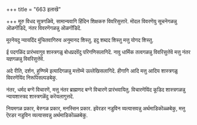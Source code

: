 +++
title = "663 इलाखॆ"

+++
मूरु विधद सूत्रगळिवॆ, सामान्यवागि हिंदिन शिक्षकरु विवरिसुत्तारॆ. मॊदल विवरणॆयु सूचनॆगळन्नु ऒळगॊंडिदॆ, नंतर विवरणॆगळन्नु ऒळगॊंडिदॆ.

मूरनॆयदु न्यायदिंद मुंचितवागिरुव अनुमानद शिस्तु. इदु शब्दद शिस्तु मत्तु योगद शिस्तु.

ई पदगळिंद प्रारंभवागुव शास्त्रगळु बोधप्रदवॆंदु परिगणिसलागिदॆ. नावु धार्मिक तत्वगळन्नु विवरिसुत्तेवॆ मत्तु नंतर यज्ञगळन्नु विवरिसुत्तेवॆ.

अदे रीति, दर्शन, हुण्णिमॆ इत्यादिगळन्नु मत्तॊम्मॆ उल्लेखिसलागिदॆ. हीगागि आदि मत्तु आदिय शास्त्रगळु विवरणॆयिंद निरूपिसल्पडबेकु.

नंतर, धर्मद बग्गॆ विचारणॆ, मत्तु नंतर ब्राह्मणद बग्गॆ विचारणॆ प्रारंभवायितु. विचारणॆयिंद कूडिद शास्त्रगळन्नु न्यायशास्त्रद शास्त्रगळॆंदु करॆयलागुत्तदॆ.

नियमगळ प्रकार, बेरुगळ प्रकार, मनस्सिन प्रकार. इवॆरडर नडुविन व्यत्यासवन्नु अर्थमाडिकॊळ्ळबेकु, मत्तु ऎरडर नडुविन व्यत्यासवन्नु अर्थमाडिकॊळ्ळबेकु.

